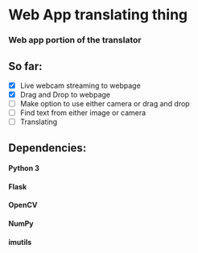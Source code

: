 # Web App translating thing

### Web app portion of the translator

## So far:
- [x] Live webcam streaming to webpage
- [x] Drag and Drop to webpage
- [ ] Make option to use either camera or drag and drop
- [ ] Find text from either image or camera
- [ ] Translating

## Dependencies:
#### Python 3
#### Flask
#### OpenCV
#### NumPy
#### imutils


